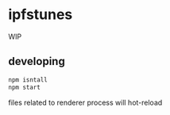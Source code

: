 # ipfstunes

WIP

## developing

```sh
npm isntall
npm start
```

files related to renderer process will hot-reload
